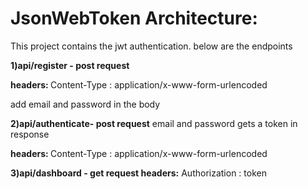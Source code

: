<h1>JsonWebToken Architecture:</h1>

This project contains the jwt authentication. below are the endpoints

<b>1)api/register - post request</b>

<b>headers: </b>
Content-Type : application/x-www-form-urlencoded

add email and password in the body

<b>2)api/authenticate- post request</b>
email and password
gets a token in response

<b>headers: </b>
Content-Type : application/x-www-form-urlencoded

<b>3)api/dashboard - get request </b>
<b>headers:</b>
Authorization : token